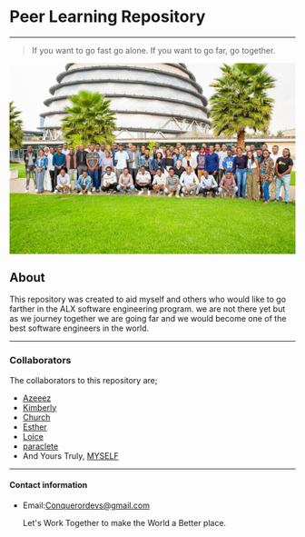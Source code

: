 # Peer Learning Repository
---
> If you want to go fast go alone. If you want to go far, go together.

<img align="center" padding="auto" src=".img/alx_africa-___3023774404257902529_8037647664___--2.jpg">

## About

This repository was created to aid myself and others who would like to go farther in the ALX software engineering program. we are not there yet but as we journey together we are going far and we would become one of the best software engineers in the world.

---
### Collaborators

The collaborators to this repository are;
- [Azeeez](https://github.com/hertheyhermee)
- [Kimberly](https://github.com/KimberlyPeters)
- [Church](https://github.com/Hintrovert)
- [Esther](https://github.com/Mugush)
- [Loice](https://github.com/lwafulah)
- [paraclete](https://github.com/Paraclete12)
- And Yours Truly, [MYSELF](https://github.com/ConquerorCletus)

---
#### Contact information
+ Email:Conquerordevs@gmail.com

    Let's Work Together to make the World a Better place.
